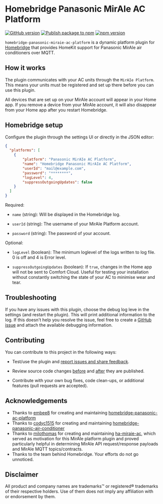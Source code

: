 # Homebridge Panasonic MirAIe AC Platform

[![GitHub version](https://img.shields.io/github/package-json/v/thisisharishr/homebridge-panasonic-miraie-ac-platform?label=GitHub)](https://github.com/thisisharishr/homebridge-panasonic-miraie-ac-platform)
[![Publish package to npm](https://img.shields.io/github/workflow/status/thisisharishr/homebridge-panasonic-miraie-ac-platform/Publish%20package%20to%20npm?label=Publish%20to%20npm)](https://github.com/thisisharishr/homebridge-panasonic--miraie-ac-platform/actions/workflows/npm-publish.yml)
[![npm version](https://img.shields.io/npm/v/homebridge-panasonic-ac-miraie-platform?color=%23cb3837&label=npm)](https://www.npmjs.com/package/homebridge-panasonic-miraie-ac-platform)

`homebridge-panasonic-miraie-ac-platform` is a dynamic platform plugin for [Homebridge](https://homebridge.io) that provides HomeKit support for Panasonic MirAIe air conditioners over MQTT.

## How it works
The plugin communicates with your AC units through the `MirAIe Platform`. This means your units must be registered and set up there before you can use this plugin.

All devices that are set up on your MirAIe account will appear in your Home app. If you remove a device from your MirAIe account, it will also disappear from your Home app after you restart Homebridge.

## Homebridge setup
Configure the plugin through the settings UI or directly in the JSON editor:

```json
{
  "platforms": [
    {
        "platform": "Panasonic MirAIe AC Platform",
        "name": "Homebridge Panasonic MirAIe AC Platform",
        "userId": "mail@example.com",
        "password": "********",
        "logLevel": 4,
        "suppressOutgoingUpdates": false
    }
  ]
}
```

Required:

* `name` (string):
Will be displayed in the Homebridge log.

* `userId` (string):
The username of your MirAIe Platform account.

* `password` (string):
The password of your account.

Optional:

* `logLevel` (boolean):
The minimum loglevel of the logs written to log file. 0 is off and 4 is Error level.

* `suppressOutgoingUpdates` (boolean):
If `true`, changes in the Home app will not be sent to Comfort Cloud. Useful for testing your installation without constantly switching the state of your AC to minimise wear and tear.

## Troubleshooting

If you have any issues with this plugin, choose the debug log leve in the settings (and restart the plugin). This will print additional information to the log. If this doesn't help you resolve the issue, feel free to create a [GitHub issue](https://github.com/thisisharishr/homebridge-panasonic-miraie-ac-platform/issues) and attach the available debugging information.

## Contributing

You can contribute to this project in the following ways:

* Test/use the plugin and [report issues and share feedback](https://github.com/thisisharishr/homebridge-panasonic-miraie-ac-platform/issues).

* Review source code changes [before](https://github.com/thisisharishr/homebridge-panasonic--miraie-ac-platform/pulls) and [after](https://github.com/thisisharishr/homebridge-panasonic-miraie-ac-platform/commits/master) they are published.

* Contribute with your own bug fixes, code clean-ups, or additional features (pull requests are accepted).

## Acknowledgements
* Thanks to [embee8](https://github.com/embee8) for creating and maintaining [homebridge-panasonic-ac-platform](https://github.com/embee8/homebridge-panasonic-ac-platform)
* Thanks to [codyc1515](https://github.com/codyc1515) for creating and maintaining [homebridge-panasonic-air-conditioner](https://github.com/codyc1515/homebridge-panasonic-air-conditioner)
* Thanks to [milothomas](https://github.com/milothomas) for creating and maintaining [ha-miraie-ac](https://github.com/milothomas/ha-miraie-ac), which served as motivation for this MirAIe platform plugin and proved particularly helpful in determining MirAIe API request/response payloads and MirAIe MQTT topics/contracts.
* Thanks to the team behind Homebridge. Your efforts do not go unnoticed.

## Disclaimer
All product and company names are trademarks™ or registered® trademarks of their respective holders. Use of them does not imply any affiliation with or endorsement by them.
